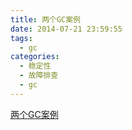 ```yaml
---
title: 两个GC案例
date: 2014-07-21 23:59:55
tags:
  - gc
categories:
  - 稳定性 
  - 故障排查  
  - gc 
---
```


<p></p>
<!-- more -->


[两个GC案例](http://www6v.github.io/www6vHome/twoGCcase.html)




